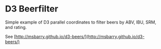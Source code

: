 D3 Beerfilter
========
Simple example of D3 parallel coordinates to filter beers by ABV, IBU, SRM, and rating.

See [http://msbarry.github.io/d3-beers/](http://msbarry.github.io/d3-beers/)
